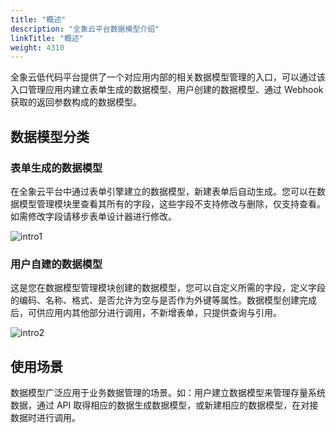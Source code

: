 ```yaml
---
title: "概述"
description: "全象云平台数据模型介绍"
linkTitle: "概述"
weight: 4310
---
```


全象云低代码平台提供了一个对应用内部的相关数据模型管理的入口，可以通过该入口管理应用内建立表单生成的数据模型、用户创建的数据模型、通过 Webhook 获取的返回参数构成的数据模型。

## 数据模型分类

### 表单生成的数据模型

在全象云平台中通过表单引擎建立的数据模型，新建表单后自动生成。您可以在数据模型管理模块里查看其所有的字段，这些字段不支持修改与删除，仅支持查看。如需修改字段请移步表单设计器进行修改。

![intro1](https://raw.githubusercontent.com/quanxiang-cloud/website/main/static/images/zh/docs/manual/data_models/intro1.png)

### 用户自建的数据模型

这是您在数据模型管理模块创建的数据模型，您可以自定义所需的字段，定义字段的编码、名称、格式、是否允许为空与是否作为外键等属性。数据模型创建完成后，可供应用内其他部分进行调用，不新增表单，只提供查询与引用。

![intro2](https://raw.githubusercontent.com/quanxiang-cloud/website/main/static/images/zh/docs/manual/data_models/intro2.png)

## 使用场景

数据模型广泛应用于业务数据管理的场景。如：用户建立数据模型来管理存量系统数据，通过 API 取得相应的数据生成数据模型，或新建相应的数据模型，在对接数据时进行调用。

